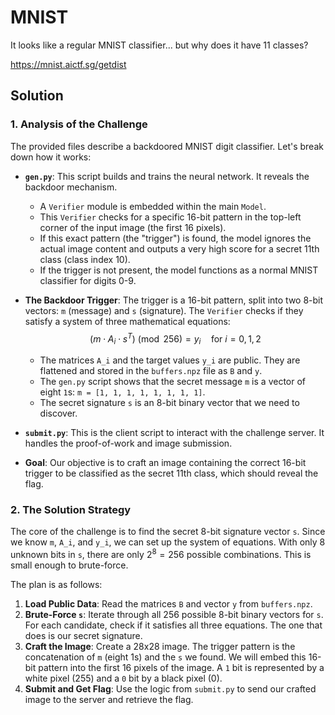# MNIST

It looks like a regular MNIST classifier... but why does it have 11 classes?

<https://mnist.aictf.sg/getdist>

## Solution

### 1\. Analysis of the Challenge

The provided files describe a backdoored MNIST digit classifier. Let's break down how it works:

- **`gen.py`**: This script builds and trains the neural network. It reveals the backdoor mechanism.

  - A `Verifier` module is embedded within the main `Model`.
  - This `Verifier` checks for a specific 16-bit pattern in the top-left corner of the input image (the first 16 pixels).
  - If this exact pattern (the "trigger") is found, the model ignores the actual image content and outputs a very high score for a secret 11th class (class index 10).
  - If the trigger is not present, the model functions as a normal MNIST classifier for digits 0-9.

- **The Backdoor Trigger**: The trigger is a 16-bit pattern, split into two 8-bit vectors: `m` (message) and `s` (signature). The `Verifier` checks if they satisfy a system of three mathematical equations:
  $$ (m \cdot A_i \cdot s^T) \pmod{256} = y_i \quad \text{for } i = 0, 1, 2 $$

  - The matrices `A_i` and the target values `y_i` are public. They are flattened and stored in the `buffers.npz` file as `B` and `y`.
  - The `gen.py` script shows that the secret message `m` is a vector of eight `1`s: `m = [1, 1, 1, 1, 1, 1, 1, 1]`.
  - The secret signature `s` is an 8-bit binary vector that we need to discover.

- **`submit.py`**: This is the client script to interact with the challenge server. It handles the proof-of-work and image submission.

- **Goal**: Our objective is to craft an image containing the correct 16-bit trigger to be classified as the secret 11th class, which should reveal the flag.

### 2\. The Solution Strategy

The core of the challenge is to find the secret 8-bit signature vector `s`. Since we know `m`, `A_i`, and `y_i`, we can set up the system of equations. With only 8 unknown bits in `s`, there are only $2^8 = 256$ possible combinations. This is small enough to brute-force.

The plan is as follows:

1. **Load Public Data**: Read the matrices `B` and vector `y` from `buffers.npz`.
2. **Brute-Force `s`**: Iterate through all 256 possible 8-bit binary vectors for `s`. For each candidate, check if it satisfies all three equations. The one that does is our secret signature.
3. **Craft the Image**: Create a 28x28 image. The trigger pattern is the concatenation of `m` (eight 1s) and the `s` we found. We will embed this 16-bit pattern into the first 16 pixels of the image. A `1` bit is represented by a white pixel (255) and a `0` bit by a black pixel (0).
4. **Submit and Get Flag**: Use the logic from `submit.py` to send our crafted image to the server and retrieve the flag.
